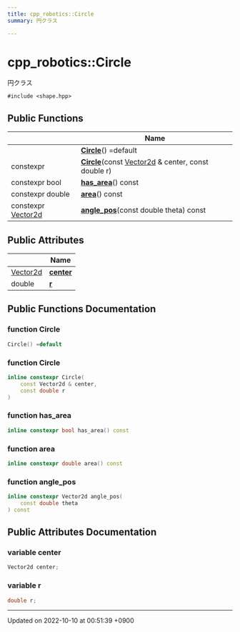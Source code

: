 ```yaml
---
title: cpp_robotics::Circle
summary: 円クラス 

---
```


# cpp_robotics::Circle



円クラス 


`#include <shape.hpp>`

## Public Functions

|                | Name           |
| -------------- | -------------- |
| | **[Circle](/cpp_robotics/doxybook/Classes/structcpp__robotics_1_1Circle/#function-circle)**() =default |
| constexpr | **[Circle](/cpp_robotics/doxybook/Classes/structcpp__robotics_1_1Circle/#function-circle)**(const [Vector2d](/cpp_robotics/doxybook/Namespaces/namespacecpp__robotics/#using-vector2d) & center, const double r) |
| constexpr bool | **[has_area](/cpp_robotics/doxybook/Classes/structcpp__robotics_1_1Circle/#function-has-area)**() const |
| constexpr double | **[area](/cpp_robotics/doxybook/Classes/structcpp__robotics_1_1Circle/#function-area)**() const |
| constexpr [Vector2d](/cpp_robotics/doxybook/Namespaces/namespacecpp__robotics/#using-vector2d) | **[angle_pos](/cpp_robotics/doxybook/Classes/structcpp__robotics_1_1Circle/#function-angle-pos)**(const double theta) const |

## Public Attributes

|                | Name           |
| -------------- | -------------- |
| [Vector2d](/cpp_robotics/doxybook/Namespaces/namespacecpp__robotics/#using-vector2d) | **[center](/cpp_robotics/doxybook/Classes/structcpp__robotics_1_1Circle/#variable-center)**  |
| double | **[r](/cpp_robotics/doxybook/Classes/structcpp__robotics_1_1Circle/#variable-r)**  |

## Public Functions Documentation

### function Circle

```cpp
Circle() =default
```


### function Circle

```cpp
inline constexpr Circle(
    const Vector2d & center,
    const double r
)
```


### function has_area

```cpp
inline constexpr bool has_area() const
```


### function area

```cpp
inline constexpr double area() const
```


### function angle_pos

```cpp
inline constexpr Vector2d angle_pos(
    const double theta
) const
```


## Public Attributes Documentation

### variable center

```cpp
Vector2d center;
```


### variable r

```cpp
double r;
```


-------------------------------

Updated on 2022-10-10 at 00:51:39 +0900
